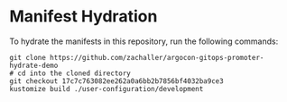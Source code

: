 # Manifest Hydration

To hydrate the manifests in this repository, run the following commands:

```shell
git clone https://github.com/zachaller/argocon-gitops-promoter-hydrate-demo
# cd into the cloned directory
git checkout 17c7c763082ee262a0a6bb2b7856bf4032ba9ce3
kustomize build ./user-configuration/development
```
